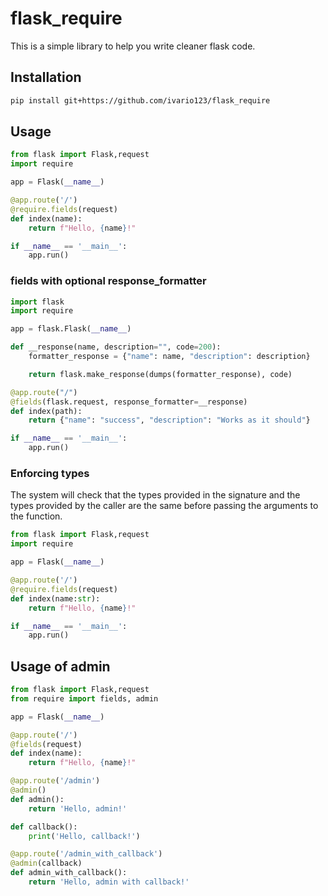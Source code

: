 # flask_require

This is a simple library to help you write cleaner flask code.

## Installation

```bash
pip install git+https://github.com/ivario123/flask_require
```

## Usage

```python
from flask import Flask,request
import require

app = Flask(__name__)

@app.route('/')
@require.fields(request)
def index(name):
    return f"Hello, {name}!"

if __name__ == '__main__':
    app.run()
```

### fields with optional response_formatter

```python
import flask
import require

app = flask.Flask(__name__)

def __response(name, description="", code=200):
    formatter_response = {"name": name, "description": description}

    return flask.make_response(dumps(formatter_response), code)

@app.route("/")
@fields(flask.request, response_formatter=__response)
def index(path):
    return {"name": "success", "description": "Works as it should"}

if __name__ == '__main__':
    app.run()
```

### Enforcing types

The system will check that the types provided in the signature and the types
provided by the caller are the same before passing the arguments to the function.

```python
from flask import Flask,request
import require

app = Flask(__name__)

@app.route('/')
@require.fields(request)
def index(name:str):
    return f"Hello, {name}!"

if __name__ == '__main__':
    app.run()
```

## Usage of admin

```python
from flask import Flask,request
from require import fields, admin

app = Flask(__name__)

@app.route('/')
@fields(request)
def index(name):
    return f"Hello, {name}!"

@app.route('/admin')
@admin()
def admin():
    return 'Hello, admin!'

def callback():
    print('Hello, callback!')

@app.route('/admin_with_callback')
@admin(callback)
def admin_with_callback():
    return 'Hello, admin with callback!'
```
